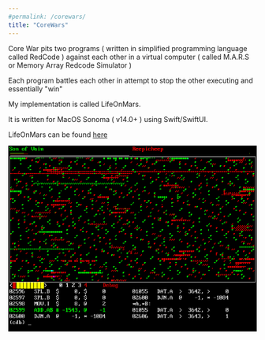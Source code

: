 ```yaml
---
#permalink: /corewars/
title: "CoreWars"
---
```


Core War pits two programs ( written in simplified programming language called RedCode ) against each other in a virtual computer ( called M.A.R.S or Memory Array Redcode Simulator )

Each program battles each other in attempt to stop the other executing and essentially "win"

My implementation is called LifeOnMars.

It is written for MacOS Sonoma ( v14.0+ ) using Swift/SwiftUI.

LifeOnMars can be found [here](https://github.com/fatherdougalmaguire/LifeOnMARS "LifeOnMars GitHub repository")

![pMARS screenshot](/assets/images/pmarssdl.png "pMARS screenshot")
 